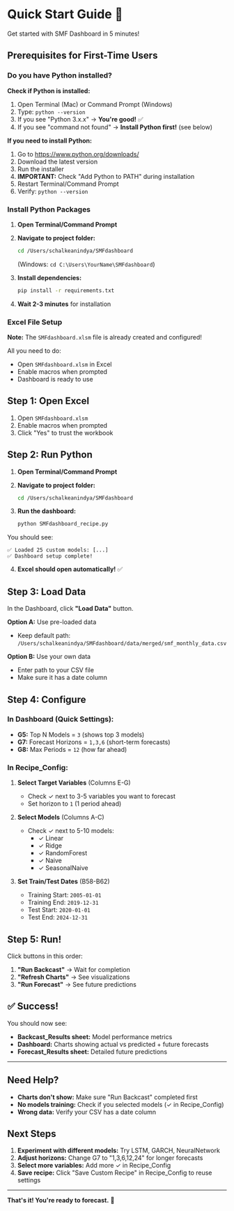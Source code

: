 # Quick Start Guide 🚀

Get started with SMF Dashboard in 5 minutes!

## Prerequisites for First-Time Users

### Do you have Python installed?

**Check if Python is installed:**
1. Open Terminal (Mac) or Command Prompt (Windows)
2. Type: `python --version`
3. If you see "Python 3.x.x" → **You're good!** ✅
4. If you see "command not found" → **Install Python first!** (see below)

**If you need to install Python:**
1. Go to https://www.python.org/downloads/
2. Download the latest version
3. Run the installer
4. **IMPORTANT:** Check "Add Python to PATH" during installation
5. Restart Terminal/Command Prompt
6. Verify: `python --version`

### Install Python Packages

1. **Open Terminal/Command Prompt**

2. **Navigate to project folder:**
   ```bash
   cd /Users/schalkeanindya/SMFdashboard
   ```
   (Windows: `cd C:\Users\YourName\SMFdashboard`)

3. **Install dependencies:**
   ```bash
   pip install -r requirements.txt
   ```

4. **Wait 2-3 minutes** for installation

### Excel File Setup

**Note:** The `SMFdashboard.xlsm` file is already created and configured!

All you need to do:
- Open `SMFdashboard.xlsm` in Excel
- Enable macros when prompted
- Dashboard is ready to use

## Step 1: Open Excel

1. Open `SMFdashboard.xlsm`
2. Enable macros when prompted
3. Click "Yes" to trust the workbook

## Step 2: Run Python

1. **Open Terminal/Command Prompt**

2. **Navigate to project folder:**
   ```bash
   cd /Users/schalkeanindya/SMFdashboard
   ```

3. **Run the dashboard:**
   ```bash
   python SMFdashboard_recipe.py
   ```

You should see:
```
✅ Loaded 25 custom models: [...]
✅ Dashboard setup complete!
```

4. **Excel should open automatically!** ✅

## Step 3: Load Data

In the Dashboard, click **"Load Data"** button.

**Option A:** Use pre-loaded data
- Keep default path: `/Users/schalkeanindya/SMFdashboard/data/merged/smf_monthly_data.csv`

**Option B:** Use your own data
- Enter path to your CSV file
- Make sure it has a date column

## Step 4: Configure

### In Dashboard (Quick Settings):
- **G5:** Top N Models = `3` (shows top 3 models)
- **G7:** Forecast Horizons = `1,3,6` (short-term forecasts)
- **G8:** Max Periods = `12` (how far ahead)

### In Recipe_Config:
1. **Select Target Variables** (Columns E-G)
   - Check ✓ next to 3-5 variables you want to forecast
   - Set horizon to `1` (1 period ahead)

2. **Select Models** (Columns A-C)
   - Check ✓ next to 5-10 models:
     - ✓ Linear
     - ✓ Ridge
     - ✓ RandomForest
     - ✓ Naive
     - ✓ SeasonalNaive

3. **Set Train/Test Dates** (B58-B62)
   - Training Start: `2005-01-01`
   - Training End: `2019-12-31`
   - Test Start: `2020-01-01`
   - Test End: `2024-12-31`

## Step 5: Run!

Click buttons in this order:

1. **"Run Backcast"** → Wait for completion
2. **"Refresh Charts"** → See visualizations
3. **"Run Forecast"** → See future predictions

## ✅ Success!

You should now see:
- **Backcast_Results sheet:** Model performance metrics
- **Dashboard:** Charts showing actual vs predicted + future forecasts
- **Forecast_Results sheet:** Detailed future predictions

---

## Need Help?

- **Charts don't show:** Make sure "Run Backcast" completed first
- **No models training:** Check if you selected models (✓ in Recipe_Config)
- **Wrong data:** Verify your CSV has a date column

## Next Steps

1. **Experiment with different models:** Try LSTM, GARCH, NeuralNetwork
2. **Adjust horizons:** Change G7 to "1,3,6,12,24" for longer forecasts
3. **Select more variables:** Add more ✓ in Recipe_Config
4. **Save recipe:** Click "Save Custom Recipe" in Recipe_Config to reuse settings

---

**That's it! You're ready to forecast.** 🎉

